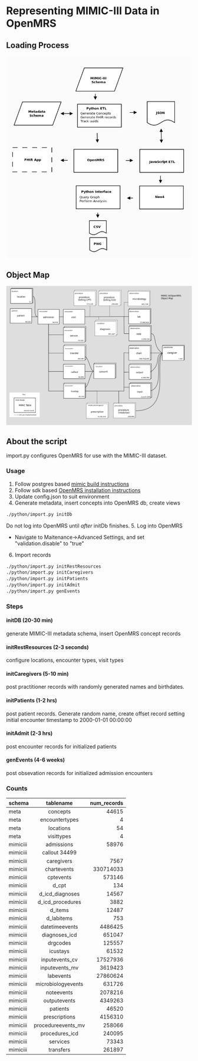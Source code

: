# Representing MIMIC-III Data in OpenMRS
## Loading Process
![alt text](https://github.com/EpistasisLab/mrsman/blob/master/docs/process.png "Loading Process")
## Object Map
![alt text](https://github.com/EpistasisLab/mrsman/blob/master/docs/graph.png "MIMIC/OpenMRS object map")
## About the script
import.py configures OpenMRS for use with the MIMIC-III dataset. 
### Usage
1. Follow postgres based [mimic build instructions](https://github.com/EpistasisLab/mimic-code/tree/master/buildmimic/postgres)
2. Follow sdk based [OpenMRS installation instructions](https://wiki.openmrs.org/display/docs/OpenMRS+SDK)
3. Update config.json to suit environment
4. Generate metadata, insert concepts into OpenMRS db, create views
```bash
./python/import.py initDb
```
Do not log into OpenMRS until *after* initDb finishes.
5. Log into OpenMRS
- Navigate to Maitenance->Advanced Settings, and set "validation.disable" to "true"
6. Import records
```bash
./python/import.py initRestResources
./python/import.py initCaregivers
./python/import.py initPatients
./python/import.py initAdmit
./python/import.py genEvents
```
### Steps
#### initDB (20-30 min)
generate MIMIC-III metadata schema, insert OpenMRS concept records
#### initRestResources (2-3 seconds)
configure locations, encounter types, visit types
#### initCaregivers (5-10 min)
post practitioner records with randomly generated names and birthdates.
#### initPatients (1-2 hrs)
post patient records.  Generate random name, create offset record setting initial encounter timestamp to 2000-01-01 00:00:00 
#### initAdmit (2-3 hrs)
post encounter records for initialized patients
#### genEvents (4-6 weeks)
post obsevation records for initialized admission encounters

### Counts
| schema |      tablename|      num_records
| ------------- |:-------------:| -----:|
meta |  concepts |      44615
meta |  encountertypes |        4
meta |  locations |     54
meta |  visittypes |    4
mimiciii |      admissions |    58976
mimiciii |      callout 34499 |
mimiciii |      caregivers |    7567
mimiciii |      chartevents |   330714033
mimiciii |      cptevents |     573146
mimiciii |      d_cpt | 134
mimiciii |      d_icd_diagnoses |       14567
mimiciii |      d_icd_procedures | 3882
mimiciii |      d_items |       12487
mimiciii |      d_labitems |    753
mimiciii |      datetimeevents |        4486425
mimiciii |      diagnoses_icd | 651047
mimiciii |      drgcodes |      125557
mimiciii |      icustays |      61532
mimiciii |      inputevents_cv |        17527936
mimiciii |      inputevents_mv |        3619423
mimiciii |      labevents |     27860624
mimiciii |      microbiologyevents |    631726
mimiciii |      noteevents |    2078216
mimiciii |      outputevents |  4349263
mimiciii |      patients |      46520
mimiciii |      prescriptions | 4156310
mimiciii |      procedureevents_mv |    258066
mimiciii |      procedures_icd |        240095
mimiciii |      services |      73343
mimiciii |      transfers |     261897

